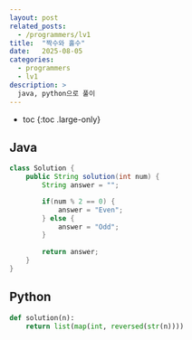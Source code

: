 ```yaml
---
layout: post
related_posts:
  - /programmers/lv1
title:  "짝수와 홀수"
date:   2025-08-05
categories:
  - programmers
  - lv1
description: >
  java, python으로 풀이
---
```

* toc
{:toc .large-only}

## Java
```java
class Solution {
    public String solution(int num) {
        String answer = "";

        if(num % 2 == 0) {
            answer = "Even";
        } else {
            answer = "Odd";
        }
        
        return answer;
    }
}
```

## Python
```python
def solution(n):
    return list(map(int, reversed(str(n))))
```